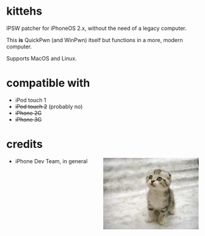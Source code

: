 # kittehs
IPSW patcher for iPhoneOS 2.x, without the need of a legacy computer.

This **is** QuickPwn (and WinPwn) itself but functions in a more, modern computer. 

Supports MacOS and Linux.

# compatible with
- iPod touch 1
- ~~iPod touch 2~~ (probably no)
- ~~iPhone 2G~~
- ~~iPhone 3G~~

# credits
<img src="kittehs.jpg" align="right" width="250px" title="i will kill you tonight. you can't do anything else.">

- iPhone Dev Team, in general

